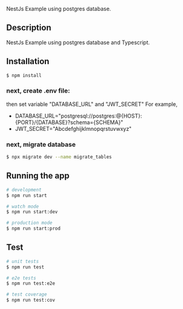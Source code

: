 
NestJs Example using postgres database.

## Description

NestJs Example using postgres database and Typescript.

## Installation

```bash
$ npm install

```
### next, create .env file:

then set variable "DATABASE_URL" and "JWT_SECRET"
  For example, 
  - DATABASE_URL="postgresql://postgres:@{HOST}:{PORT}/{DATABASE}?schema={SCHEMA}"
  - JWT_SECRET="Abcdefghijklmnopqrstuvwxyz"

### next, migrate database

```bash
$ npx migrate dev --name migrate_tables
```

## Running the app

```bash
# development
$ npm run start

# watch mode
$ npm run start:dev

# production mode
$ npm run start:prod
```

## Test

```bash
# unit tests
$ npm run test

# e2e tests
$ npm run test:e2e

# test coverage
$ npm run test:cov
```